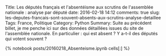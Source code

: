 ﻿Title: Les députés français et l'absentéisme aux scrutins de l'assemblée nationale : analyse par député
date: 2016-02-18 14:12
comments: true
slug: les-deputes-francais-sont-souvent-absents-aux-scrutins-analyse-detaillee
Tags: France, Politique
Category: Python
Summary: Suite au précédent billet, je me penche ici sur des données détaillées issues du site de l'assemblée nationale. En particulier : qui est absent ? Y a-t-il des députés qui votent souvent ? 

{% notebook posts/20160218_Absenteisme.ipynb cells[:] %}
